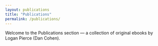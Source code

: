```yaml
---
layout: publications
title: "Publications"
permalink: /publications/
---
```


Welcome to the Publications section — a collection of original ebooks by Logan Pierce (Dan Cohen).

